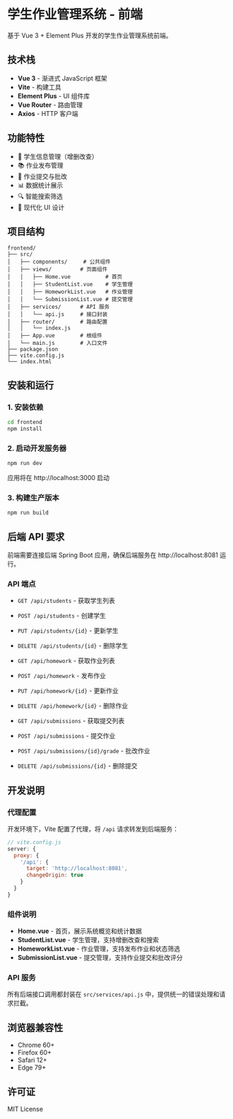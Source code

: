 # 学生作业管理系统 - 前端

基于 Vue 3 + Element Plus 开发的学生作业管理系统前端。

## 技术栈

- **Vue 3** - 渐进式 JavaScript 框架
- **Vite** - 构建工具
- **Element Plus** - UI 组件库
- **Vue Router** - 路由管理
- **Axios** - HTTP 客户端

## 功能特性

- 🎯 学生信息管理（增删改查）
- 📚 作业发布管理
- 📝 作业提交与批改
- 📊 数据统计展示
- 🔍 智能搜索筛选
- 🎨 现代化 UI 设计

## 项目结构

```
frontend/
├── src/
│   ├── components/     # 公共组件
│   ├── views/         # 页面组件
│   │   ├── Home.vue           # 首页
│   │   ├── StudentList.vue    # 学生管理
│   │   ├── HomeworkList.vue   # 作业管理
│   │   └── SubmissionList.vue # 提交管理
│   ├── services/      # API 服务
│   │   └── api.js     # 接口封装
│   ├── router/        # 路由配置
│   │   └── index.js
│   ├── App.vue        # 根组件
│   └── main.js        # 入口文件
├── package.json
├── vite.config.js
└── index.html
```

## 安装和运行

### 1. 安装依赖
```bash
cd frontend
npm install
```

### 2. 启动开发服务器
```bash
npm run dev
```

应用将在 http://localhost:3000 启动

### 3. 构建生产版本
```bash
npm run build
```

## 后端 API 要求

前端需要连接后端 Spring Boot 应用，确保后端服务在 http://localhost:8081 运行。

### API 端点
- `GET /api/students` - 获取学生列表
- `POST /api/students` - 创建学生
- `PUT /api/students/{id}` - 更新学生
- `DELETE /api/students/{id}` - 删除学生

- `GET /api/homework` - 获取作业列表
- `POST /api/homework` - 发布作业
- `PUT /api/homework/{id}` - 更新作业
- `DELETE /api/homework/{id}` - 删除作业

- `GET /api/submissions` - 获取提交列表
- `POST /api/submissions` - 提交作业
- `POST /api/submissions/{id}/grade` - 批改作业
- `DELETE /api/submissions/{id}` - 删除提交

## 开发说明

### 代理配置
开发环境下，Vite 配置了代理，将 `/api` 请求转发到后端服务：
```javascript
// vite.config.js
server: {
  proxy: {
    '/api': {
      target: 'http://localhost:8081',
      changeOrigin: true
    }
  }
}
```

### 组件说明
- **Home.vue** - 首页，展示系统概览和统计数据
- **StudentList.vue** - 学生管理，支持增删改查和搜索
- **HomeworkList.vue** - 作业管理，支持发布作业和状态筛选
- **SubmissionList.vue** - 提交管理，支持作业提交和批改评分

### API 服务
所有后端接口调用都封装在 `src/services/api.js` 中，提供统一的错误处理和请求拦截。

## 浏览器兼容性

- Chrome 60+
- Firefox 60+
- Safari 12+
- Edge 79+

## 许可证

MIT License
